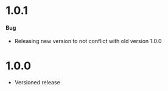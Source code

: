 # 1.0.1

#### Bug

- Releasing new version to not conflict with old version 1.0.0

# 1.0.0

- Versioned release

